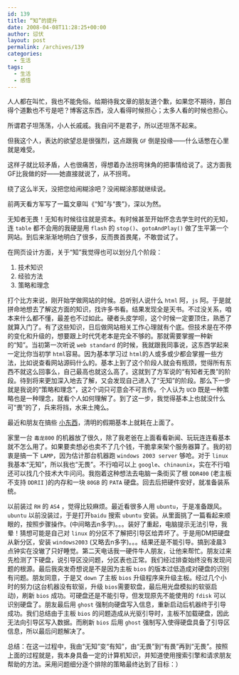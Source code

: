 ```yaml
---
id: 139
title: “知”的提升
date: 2008-04-08T11:28:25+00:00
author: 愆伏
layout: post
permalink: /archives/139
categories:
  - 生活
tags:
  - 生活
  - 感悟
---
```

人人都在叫忙，我也不能免俗。给期待我文章的朋友道个歉，如果您不期待，那白得个道歉也不亏是吧？博客这东西，没人看得时候担心；太多人看的时候也担心。
  
所谓君子坦荡荡，小人长戚戚。我自问不是君子，所以还坦荡不起来。
  
但我这个人，表达的欲望总是很强烈，这点跟我 `GF` 倒是投缘——什么话憋在心里就是难受。
  
这样子就比较矛盾，人也很痛苦，得想着办法拐弯抹角的把事情给说了。这方面我GF比我做的好——她直接就说了，从不拐弯。
  
绕了这么半天，没把您给闹糊涂吧？没闹糊涂那就继续说。
  
前两天看方军写了一篇文章叫《“知”与“畏”》，深以为然。
  
无知者无畏！无知有时候往往就是资本。有时候甚至开始怀念去学生时代的无知，连 `table` 都不会用的我硬是用 `flash` 的 `stop()`、`gotoAndPlay()` 做了生平第一个网站。到后来渐渐地明白了很多，反而畏首畏尾，不敢尝试了。
  
在网页设计方面，关于“知”我觉得也可以划分几个阶段：

1. 技术知识
2. 经验方法
3. 策略和理念

打个比方来说，刚开始学做网站的时候。总听别人说什么 `html` 阿，`js` 阿。于是就拼命地想去了解这方面的知识，找许多书看。结果发现全是天书。不过没关系，咱本来什么都不懂，最差也不过如此。硬者头皮学呗，这个时候一定要顶住，熟悉了就算入门了。有了这些知识，日后做网站相关工作心理就有个底。但技术是在不停的变化和升级的，想要跟上时代凭老本是完全不够的。那就需要掌握一种新的“知”。当初第一次听说 `web standard` 的时候，我就跟我同事说，这东西学起来一定比你当初学 `html`容易。因为基本学习过 `html`的人或多或少都会掌握一些方法，比如说查看网站源码什么的。基本上到了这个阶段人就会有瓶颈，觉得所有东西不就这么回事么，自己最高也就这么高了。这就到了方军说的“有知者无畏”的阶段。待到将来更加深入地去了解，又会发现自己进入了“无知”的阶段。那么下一步就是我说的“策略和理念”，这2个词只可意会不可言传。个人认为 `UCD` 既是一种策略也是一种理念，就看个人如何理解了。到了这一步，我觉得基本上也就没什么可“畏”的了，兵来将挡，水来土掩么。

最近和朋友在搞些 [小东西](http://www.jiajiabang.com)，清明的假期基本上就耗在上面了。
  
家里一台 `毒龙800` 的机器放了很久，除了我老爸在上面看看新闻、玩玩连连看基本就不怎么用了。如果要卖想必也卖不了几个钱，干脆拿来架个服务器算了。我的初衷是搞一下 `LAMP`，因为估计那台机器跑 `windows 2003 server` 够呛。对于 `linux` 我基本“无知”，所以我也“无畏”。不行咱可以上 `google`、`chinaunix`，实在不行咱还可以找几个技术大牛问问。我抱着这种想法去电脑一条街买了根 `DDR400` (老主板不支持 `DDRII` )的内存和一块 `80GB` 的 `PATA` 硬盘。回去后把硬件安好，就准备装系统。
  
以前装过 `RH` 的 `AS4` ，觉得比较麻烦。最近看很多人用 `ubuntu`，于是准备跟风。`ubuntu` 以前没装过，于是打开`baidu` 搜索 `ubuntu` 安装。从里面挑了一篇看起来顺眼的，按照步骤操作。(中间略去n多字)。。。装好了重起，电脑提示无法引导，我晕！猜想可能是自己对 `linux` 的分区不了解把引导区给弄坏了。于是用DM把硬盘从新分区，安装 `windows2003` (又略去n多字)。。。结果还是不能引导。搞到凌晨3点钟实在没辙了只好睡觉。第二天电话我一硬件牛人朋友，让他来帮忙。朋友过来先检测了下硬盘，说引导区没问题，分区表也正常。我们经过排查始终没有发现问题的根源。最后我突发奇想说是不是因为主板 `bios` 的版本过低造成对硬盘的识别有问题。朋友同意，于是又 `down` 了主板 `bios` 升级程序来升级主板。经过几个小时的努力(这台机器没有软驱，升级 `bios`需要软盘，最后用光盘模拟的软驱启动)，刷新 `bios` 成功。可硬盘还是不能引导，但发现原先不能使用的  `fdisk` 可以识别硬盘了。朋友最后用 `ghost` 强制向硬盘写入信息，重新启动后机器终于引导成功。我们总结由于主板 `bios` 的问题造成从光驱引导时，主板不加载硬盘，因此无法向引导区写入数据。而刷新 `bios` 后用 `ghost` 强制写入使得硬盘具备了引导区信息，所以最后问题解决了。

总结：在这一过程中，我由“无知”变“有知”，由“无畏”到“有畏”再到“无畏”。按照上面的过程就是，我本身具备一定的计算机知识，并知道使用搜索引擎和请求朋友帮助的方法。采用问题细分逐个排除的策略最终达到了目标：）